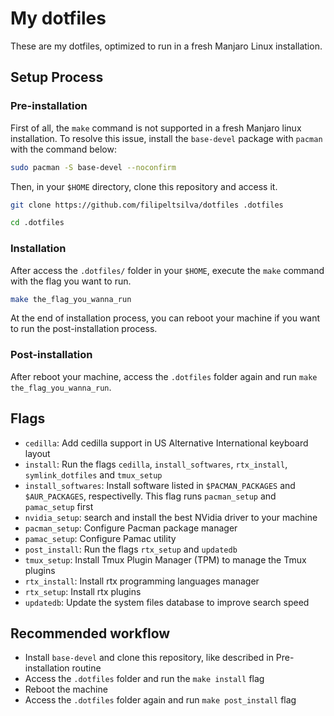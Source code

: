 # My dotfiles

These are my dotfiles, optimized to run in a fresh Manjaro Linux installation.

## Setup Process

### Pre-installation

First of all, the `make` command is not supported in a fresh Manjaro linux installation. To resolve this issue, install the `base-devel` package with `pacman` with the command below:

```bash
sudo pacman -S base-devel --noconfirm
```

Then, in your `$HOME` directory, clone this repository and access it.

```bash
git clone https://github.com/filipeltsilva/dotfiles .dotfiles

cd .dotfiles
```

### Installation

After access the `.dotfiles/` folder in your `$HOME`, execute the `make` command with the flag you want to run.

```bash
make the_flag_you_wanna_run
```

At the end of installation process, you can reboot your machine if you want to run the post-installation process.

### Post-installation

After reboot your machine, access the `.dotfiles` folder again and run `make the_flag_you_wanna_run`.

## Flags

* `cedilla`: Add cedilla support in US Alternative International keyboard layout
* `install`: Run the flags `cedilla`, `install_softwares`, `rtx_install`, `symlink_dotfiles` and `tmux_setup`
* `install_softwares`: Install software listed in `$PACMAN_PACKAGES` and `$AUR_PACKAGES`, respectivelly. This flag runs `pacman_setup` and `pamac_setup` first
* `nvidia_setup`: search and install the best NVidia driver to your machine
* `pacman_setup`: Configure Pacman package manager
* `pamac_setup`: Configure Pamac utility
* `post_install`: Run the flags `rtx_setup` and `updatedb`
* `tmux_setup`: Install Tmux Plugin Manager (TPM) to manage the Tmux plugins
* `rtx_install`: Install rtx programming languages manager
* `rtx_setup`: Install rtx plugins
* `updatedb`: Update the system files database to improve search speed

## Recommended workflow

* Install `base-devel` and clone this repository, like described in Pre-installation routine
* Access the `.dotfiles` folder and run the `make install` flag
* Reboot the machine
* Access the `.dotfiles` folder again and run `make post_install` flag
